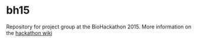 # bh15
Repository for project group at the BioHackathon 2015. More information on the [hackathon wiki](https://github.com/dbcls/bh15/wiki/Linking-fossils-and-bioinformatics)
